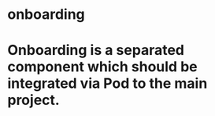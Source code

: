 # onboarding
<h1>Onboarding is a separated component which should be integrated via Pod to the main project.</h1>
